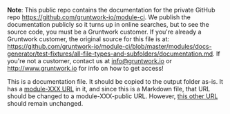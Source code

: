 **Note**: This public repo contains the documentation for the private GitHub repo <https://github.com/gruntwork-io/module-ci>.
We publish the documentation publicly so it turns up in online searches, but to see the source code, you must be a Gruntwork customer.
If you're already a Gruntwork customer, the original source for this file is at: <https://github.com/gruntwork-io/module-ci/blob/master/modules/docs-generator/test-fixtures/all-file-types-and-subfolders/documentation.md>.
If you're not a customer, contact us at <info@gruntwork.io> or <http://www.gruntwork.io> for info on how to get access!

This is a documentation file. It should be copied to the output folder as-is. It has a [module-XXX
URL](https://github.com/gruntwork-io/module-ci-public) in it, and since this is a Markdown file, that URL should be
changed to a module-XXX-public URL. However, [this other URL](https://github.com/foo/bar) should remain unchanged.